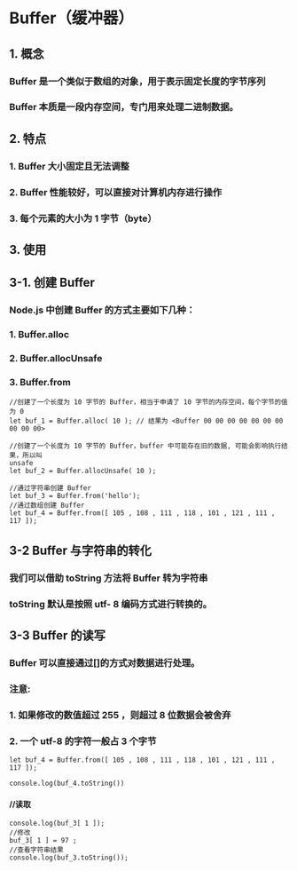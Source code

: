 # Buffer（缓冲器）

## 1. 概念

### Buffer 是一个类似于数组的对象，用于表示固定长度的字节序列

### Buffer 本质是一段内存空间，专门用来处理二进制数据。

## 2. 特点

### 1. Buffer 大小固定且无法调整

### 2. Buffer 性能较好，可以直接对计算机内存进行操作

### 3. 每个元素的大小为 1 字节（byte）

## 3. 使用

## 3-1. 创建 Buffer

### Node.js 中创建 Buffer 的方式主要如下几种：

### 1. Buffer.alloc

### 2. Buffer.allocUnsafe

### 3. Buffer.from

```
//创建了一个长度为 10 字节的 Buffer，相当于申请了 10 字节的内存空间，每个字节的值为 0
let buf_1 = Buffer.alloc( 10 ); // 结果为 <Buffer 00 00 00 00 00 00 00 00 00 00>
```
```
//创建了一个长度为 10 字节的 Buffer，buffer 中可能存在旧的数据, 可能会影响执行结果，所以叫
unsafe
let buf_2 = Buffer.allocUnsafe( 10 );
```
```
//通过字符串创建 Buffer
let buf_3 = Buffer.from('hello');
//通过数组创建 Buffer
let buf_4 = Buffer.from([ 105 , 108 , 111 , 118 , 101 , 121 , 111 , 117 ]);
```

## 3-2 Buffer 与字符串的转化

### 我们可以借助 toString 方法将 Buffer 转为字符串

### toString 默认是按照 utf- 8 编码方式进行转换的。

## 3-3 Buffer 的读写

### Buffer 可以直接通过[]的方式对数据进行处理。

### 注意:

### 1. 如果修改的数值超过 255 ，则超过 8 位数据会被舍弃

### 2. 一个 utf-8 的字符一般占 3 个字节

```
let buf_4 = Buffer.from([ 105 , 108 , 111 , 118 , 101 , 121 , 111 , 117 ]);
```
```
console.log(buf_4.toString())
```
#### //读取

```
console.log(buf_3[ 1 ]);
//修改
buf_3[ 1 ] = 97 ;
//查看字符串结果
console.log(buf_3.toString());
```

